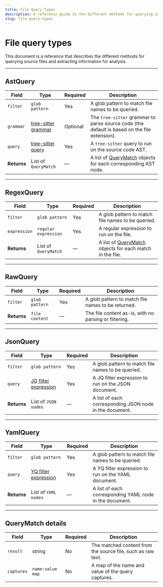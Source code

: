```yaml
---
title: File Query Types
description: A reference guide to the different methods for querying source files and extracting information for analysis.
slug: file-query-types
---
```


# File query types

This document is a reference that describes the different methods for querying source files and extracting information for analysis.

---

## AstQuery

| Field | Type | Required | Description |
|---|---|---|---|
| `filter` | `glob pattern` | Yes | A glob pattern to match file names to be queried. |
| `grammar` | [tree-sitter grammar](https://tree-sitter.github.io/tree-sitter/syntax-highlighting.html#installation-and-usage) | Optional | The `tree-sitter` grammar to parse source code (the default is based on the file extension). |
| `query` | [tree-sitter query](https://tree-sitter.github.io/tree-sitter/using-parsers.html#pattern-matching-with-queries) | Yes | A `tree-sitter` query to run on the source code AST. |
| **Returns** | List of `QueryMatch` | — | A list of [QueryMatch](#querymatch-details) objects for each corresponding AST node. |

---

## RegexQuery

| Field | Type | Required | Description |
|---|---|---|---|
| `filter` | `glob pattern` | Yes | A glob pattern to match file names to be queried. |
| `expression` | `regular expression` | Yes | A regular expression to run on the file. |
| **Returns** | List of `QueryMatch` | — | A list of [QueryMatch](#querymatch-details) objects for each match in the file. |

---

## RawQuery

| Field | Type | Required | Description |
|---|---|---|---|
| `filter` | `glob pattern` | Yes | A glob pattern to match file names to be returned. |
| **Returns** | `file content` | — | The file content as-is, with no parsing or filtering. |

---

## JsonQuery

| Field | Type | Required | Description |
|---|---|---|---|
| `filter` | `glob pattern` | Yes | A glob pattern to match file names to be queried. |
| `query` | [JQ filter expression](https://stedolan.github.io/jq/) | Yes | A JQ filter expression to run on the JSON document. |
| **Returns** | List of `JSON nodes` | — | A list of each corresponding JSON node in the document. |

---

## YamlQuery

| Field | Type | Required | Description |
|---|---|---|---|
| `filter` | `glob pattern` | Yes | A glob pattern to match file names to be queried. |
| `query` | [YQ filter expression](https://mikefarah.gitbook.io/yq/) | Yes | A YQ filter expression to run on the YAML document. |
| **Returns** | List of `YAML nodes` | — | A list of each corresponding YAML node in the document. |

---

## QueryMatch details

| Field | Type | Required | Description |
|---|---|---|---|
| `result` | string | No | The matched content from the source file, such as raw text. |
| `captures`| `name:value map` | No | A map of the name and value of the query captures. |